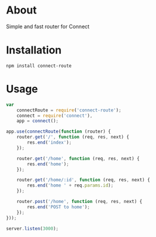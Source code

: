 # About 
Simple and fast router for Connect

# Installation

	npm install connect-route

# Usage

```js
var
	connectRoute = require('connect-route');
	connect = require('connect'),
	app = connect();

app.use(connectRoute(function (router) {
	router.get('/', function (req, res, next) {
		res.end('index');
	});

	router.get('/home', function (req, res, next) {
		res.end('home');
	});

	router.get('/home/:id', function (req, res, next) {
		res.end('home ' + req.params.id);
	});

	router.post('/home', function (req, res, next) {
		res.end('POST to home');
	});
}));

server.listen(3000);
```